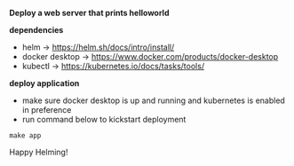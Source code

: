**Deploy a web server that prints helloworld**


**dependencies**

- helm -> https://helm.sh/docs/intro/install/
- docker desktop -> https://www.docker.com/products/docker-desktop
- kubectl -> https://kubernetes.io/docs/tasks/tools/


**deploy application**
* make sure docker desktop is up and running and kubernetes is enabled in preference
* run command below to kickstart deployment

```make app```

Happy Helming! 
